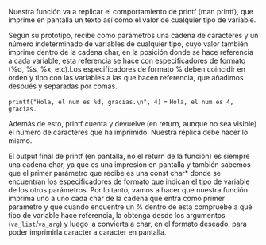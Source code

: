 Nuestra función va a replicar el comportamiento de printf (man printf), que imprime en pantalla un texto así como el valor de cualquier tipo de variable. 

Según su prototipo, recibe como parámetros una cadena de caracteres y un número indeterminado de variables de cualquier tipo, cuyo valor también imprime dentro de la cadena char, en la posición donde se hace referencia a cada variable, esta referencia se hace con especificadores de formato (%d, %s, %x, etc).Los especificadores de formato % deben coincidir en orden y tipo con las variables a las que hacen referencia, que añadimos después y separadas por comas.

`printf("Hola, el num es %d, gracias.\n", 4)` = `Hola, el num es 4, gracias.`

Además de esto, printf cuenta y devuelve (en return, aunque no sea visible) el número de caracteres que ha imprimido. Nuestra réplica debe hacer lo mismo.

El output final de printf (en pantalla, no el return de la función) es siempre una cadena char, ya que es una impresión en pantalla y también sabemos que el primer parámetro que recibe es una const char* donde se encuentran los especificadores de formato que indican el tipo de variable de los otros parámetros. 
Por lo tanto, vamos a hacer que nuestra función imprima uno a uno cada char de la cadena que entra como primer parámetro y que cuando encuentre un % dentro de esta compruebe a qué tipo de variable hace referencia, la obtenga desde los argumentos (`va_list`/`va_arg`) y luego la convierta a char, en el formato deseado, para poder imprimirla caracter a caracter en pantalla.
